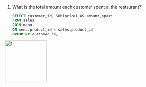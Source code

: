 1. What is the total amount each customer spent at the restaurant?
   ```sql
   SELECT customer_id, SUM(price) AS amount_spent 
   FROM sales 
   JOIN menu 
   ON menu.product_id = sales.product_id
   GROUP BY customer_id;

<img width="137" alt="1" src="https://github.com/user-attachments/assets/386510ef-135f-4adf-8866-c3c7a1a9d157">
